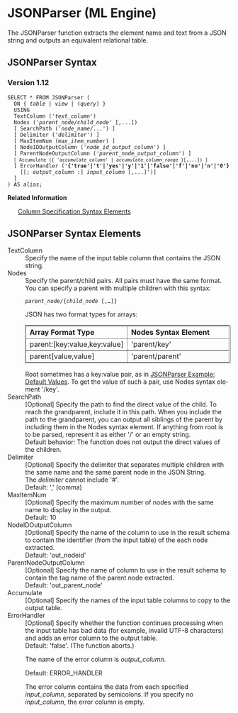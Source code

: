 <div class="nested0" aria-labelledby="ariaid-title1" topicindex="1" topicid="obd1507836478638" id="obd1507836478638"><h1 class="title topictitle1" id="ariaid-title1">JSONParser (ML Engine)</h1><div class="body conbody">
<p class="p">The JSONParser function extracts the element name and text from a JSON string and outputs an equivalent relational table.</p></div><div class="topic reference nested1" aria-labelledby="ariaid-title2" topicindex="2" topicid="mxb1507836556226" xml:lang="en-us" lang="en-us" id="mxb1507836556226">
<h2 class="title topictitle2" id="ariaid-title2">JSONParser Syntax</h2><div class="body refbody"><div class="section" id="mxb1507836556226__section_N1000E_N1000C_N10001">
<h3 class="title sectiontitle">Version <span>1.12</span></h3><pre class="pre codeblock" xml:space="preserve"><code>SELECT * FROM JSONParser (
  <span>ON { <var class="keyword varname">table</var> | <var class="keyword varname">view</var> | (<var class="keyword varname">query</var>) }</span>
  USING
  TextColumn ('<var class="keyword varname">text_column</var>')
  Nodes ('<var class="keyword varname">parent_node</var>/<var class="keyword varname">child_node</var>' [,...])
  [ SearchPath ('<var class="keyword varname">node_name</var>/...') ]
  [ Delimiter ('<var class="keyword varname">delimiter</var>') ]
  [ MaxItemNum (<var class="keyword varname">max_item_number</var>) ]
  [ NodeIDOutputColumn ('<var class="keyword varname">node_id_output_column</var>') ]
  [ ParentNodeOutputColumn ('<var class="keyword varname">parent_node_output_column</var>') ]
  <code class="ph codeph">[ Accumulate ({ '<var class="keyword varname">accumulate_column</var>' | <var class="keyword varname">accumulate_column_range</var> }[,...]) ]</code>
  [ ErrorHandler ('<span><b>{'true'|'t'|'yes'|'y'|'1'|'false'|'f'|'no'|'n'|'0'}</b></span>
    [[; <var class="keyword varname">output_column</var> :] <var class="keyword varname">input_column</var> [,...]')]
  ]
) AS <var class="keyword varname">alias</var>;</code></pre></div></div><div class="related-links"><div class="linklistheader"><p></p><b>Related Information</b></div>
<ul class="linklist linklist relinfo"><div class="linklistmember"><a href="ndv1557782188375.md">Column Specification Syntax Elements</a></div></ul></div></div><div class="topic reference nested1" aria-labelledby="ariaid-title3" topicindex="3" topicid="ohl1507836559867" xml:lang="en-us" lang="en-us" id="ohl1507836559867">
<h2 class="title topictitle2" id="ariaid-title3">JSONParser Syntax Elements</h2><div class="body refbody"><div class="section" id="ohl1507836559867__section_N10011_N1000E_N10001"><dl class="dl parml"><dt class="dt pt dlterm">TextColumn</dt><dd class="dd pd">Specify the name of the input table column that contains the JSON string.</dd><dt class="dt pt dlterm">Nodes</dt><dd class="dd pd">Specify the parent/child pairs. All pairs must have the same format. You can specify a parent with multiple children with this syntax:<pre class="pre codeblock" xml:space="preserve"><code><var class="keyword varname">parent_node</var>/{<var class="keyword varname">child_node</var> [,…]}</code></pre></dd><dd class="dd pd ddexpand">JSON has two format types for arrays:
<div class="tablenoborder"><table cellpadding="4" cellspacing="0" summary="" id="ohl1507836559867__table_qtx_15w_v1b" class="table" frame="border" border="1" rules="all"><div class="caption"></div><colgroup span="1"><col style="width:50%" span="1"></col><col style="width:50%" span="1"></col></colgroup><thead class="thead" style="text-align:left;"><tr class="row"><th class="entry cellrowborder" style="vertical-align:top;" id="d4811e178" rowspan="1" colspan="1">Array Format Type</th><th class="entry cellrowborder" style="vertical-align:top;" id="d4811e180" rowspan="1" colspan="1">Nodes Syntax Element</th></tr></thead><tbody class="tbody"><tr class="row"><td class="entry cellrowborder" style="vertical-align:top;" headers="d4811e178" rowspan="1" colspan="1">parent:[key:value,key:value]</td><td class="entry cellrowborder" style="vertical-align:top;" headers="d4811e180" rowspan="1" colspan="1">'parent/key'</td></tr><tr class="row"><td class="entry cellrowborder" style="vertical-align:top;" headers="d4811e178" rowspan="1" colspan="1">parent[value,value]</td><td class="entry cellrowborder" style="vertical-align:top;" headers="d4811e180" rowspan="1" colspan="1">'parent/parent'</td></tr></tbody></table></div></dd><dd class="dd pd ddexpand">Root sometimes has a key:value pair, as in <a href="iga1551388377508.md">JSONParser Example: Default Values</a>. To get the value of such a pair, use Nodes syntax element '/key'.</dd><dt class="dt pt dlterm">SearchPath</dt><dd class="dd pd">[Optional] Specify the path to find the direct value of the child. To reach the grandparent, include it in this path. When you include the path to the grandparent, you can output all siblings of the parent by including them in the Nodes syntax element. If anything from root is to be parsed, represent it as either '/' or an empty string.</dd><dd class="dd pd ddexpand">Default behavior: The function does not output the direct values of the children.</dd><dt class="dt pt dlterm">Delimiter</dt><dd class="dd pd">[Optional] Specify the delimiter that separates multiple children with the same name and the same parent node in the JSON String.</dd><dd class="dd pd ddexpand">The <var class="keyword varname">delimiter</var> cannot include '#'.</dd><dd class="dd pd ddexpand">Default: ',' (comma)</dd><dt class="dt pt dlterm">MaxItemNum</dt><dd class="dd pd">[Optional] Specify the maximum number of nodes with the same name to display in the output.</dd><dd class="dd pd ddexpand">Default: 10</dd><dt class="dt pt dlterm">NodeIDOutputColumn</dt><dd class="dd pd">[Optional] Specify the name of the column to use in the result schema to contain the identifier (from the input table) of the each node extracted.</dd><dd class="dd pd ddexpand">Default: 'out_nodeid'</dd><dt class="dt pt dlterm">ParentNodeOutputColumn</dt><dd class="dd pd">[Optional] Specify the name of column to use in the result schema to contain the tag name of the parent node extracted.</dd><dd class="dd pd ddexpand">Default: 'out_parent_node'</dd><dt class="dt pt dlterm">Accumulate</dt><dd class="dd pd">[Optional] Specify the names of the input table columns to copy to the output table.</dd><dt class="dt pt dlterm">ErrorHandler</dt><dd class="dd pd">[Optional] Specify whether the function continues processing when the input table has bad data (for example, invalid UTF-8 characters) and adds an error column to the output table.</dd><dd class="dd pd ddexpand">Default: 'false'. (The function aborts.)
<p class="p">The name of the error column is <var class="keyword varname">output_column</var>.</p>
<p class="p">Default: ERROR_HANDLER</p>
<p class="p">The error column contains the data from each specified <var class="keyword varname">input_column</var>, separated by semicolons. If you specify no <var class="keyword varname">input_column</var>, the error column is empty.</p></dd></dl></div></div></div></div>

